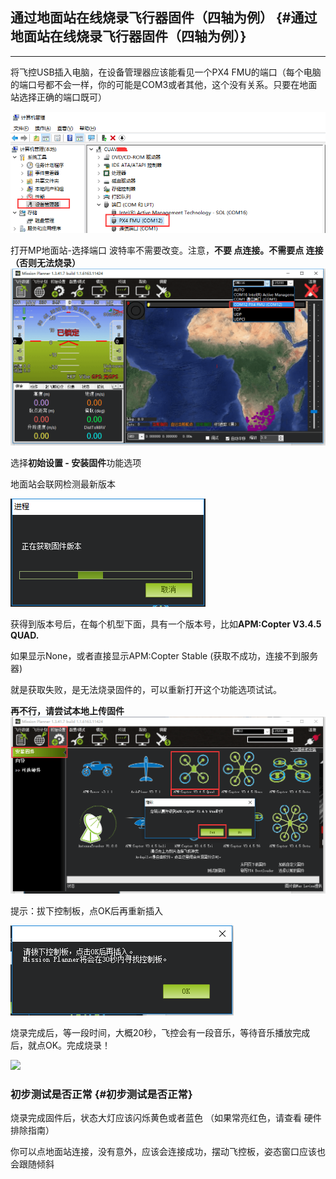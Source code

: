 ## 通过地面站在线烧录飞行器固件（四轴为例） {#通过地面站在线烧录飞行器固件（四轴为例）}

---

将飞控USB插入电脑，在设备管理器应该能看见一个PX4 FMU的端口（每个电脑的端口号都不会一样，你的可能是COM3或者其他，这个没有关系。只要在地面站选择正确的端口既可）

![](/assets/pc-usb.png)

打开MP地面站-选择端口 波特率不需要改变。注意，**不要 点连接。不需要点 连接（否则无法烧录）**![](/assets/mp-set-com.png)

选择**初始设置 - 安装固件**功能选项

地面站会联网检测最新版本

![](/assets/install-firmware.png)

获得到版本号后，在每个机型下面，具有一个版本号，比如**APM:Copter V3.4.5 QUAD.**

如果显示None，或者直接显示APM:Copter Stable \(获取不成功，连接不到服务器\)

就是获取失败，是无法烧录固件的，可以重新打开这个功能选项试试。

**再不行，请尝试本地上传固件**![](/assets/install-firmw2.png)

提示：拔下控制板，点OK后再重新插入

![](/assets/load-firmw3.png)

烧录完成后，等一段时间，大概20秒，飞控会有一段音乐，等待音乐播放完成后，就点OK。完成烧录！

![](/assets/loading—firmware4.png)

### 初步测试是否正常 {#初步测试是否正常}

烧录完成固件后，状态大灯应该闪烁黄色或者蓝色 （如果常亮红色，请查看 硬件排除指南）

你可以点地面站连接，没有意外，应该会连接成功，摆动飞控板，姿态窗口应该也会跟随倾斜

